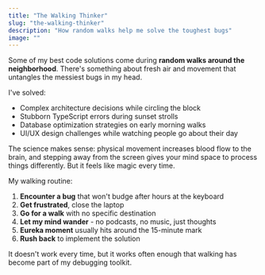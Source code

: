 ```yaml
---
title: "The Walking Thinker"
slug: "the-walking-thinker"
description: "How random walks help me solve the toughest bugs"
image: ""
---
```


Some of my best code solutions come during **random walks around the neighborhood**. There's something about fresh air and movement that untangles the messiest bugs in my head.

I've solved:

- Complex architecture decisions while circling the block
- Stubborn TypeScript errors during sunset strolls
- Database optimization strategies on early morning walks
- UI/UX design challenges while watching people go about their day

The science makes sense: physical movement increases blood flow to the brain, and stepping away from the screen gives your mind space to process things differently. But it feels like magic every time.

My walking routine:

1. **Encounter a bug** that won't budge after hours at the keyboard
2. **Get frustrated**, close the laptop
3. **Go for a walk** with no specific destination
4. **Let my mind wander** - no podcasts, no music, just thoughts
5. **Eureka moment** usually hits around the 15-minute mark
6. **Rush back** to implement the solution

It doesn't work every time, but it works often enough that walking has become part of my debugging toolkit.
